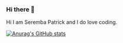### Hi there 👋

Hi I am Seremba Patrick and I do love coding. 

[![Anurag's GitHub stats](https://github-readme-stats.vercel.app/api?username=Seremba)](https://github.com/anuraghazra/github-readme-stats)
